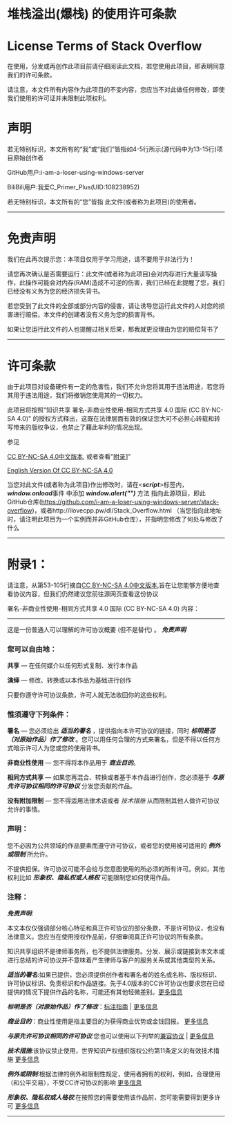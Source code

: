 # 堆栈溢出(爆栈) 的使用许可条款

# License Terms of Stack Overflow 

在使用，分发或再创作此项目前请仔细阅读此文档，若您使用此项目，即表明同意我们的许可条款。

请注意，本文件所有内容作为此项目的不变内容，您应当不对此做任何修改，即使我们使用的许可证并未限制此项权利。

# 声明

若无特别标识，本文所有的“我”或“我们”皆指如4-5行所示(源代码中为13-15行)项目原始创作者

GitHub用户:i-am-a-loser-using-windows-server

BiliBili用户:我爱C_Primer_Plus(UID:108238952)

若无特别标识，本文所有的“您”皆指 此文件(或者称为此项目)的使用者。

---

# 免责声明

我们在此再次提示您：本项目仅用于学习用途，请不要用于非法行为！

请您再次确认是否需要运行：此文件(或者称为此项目)会对内存进行大量读写操作，此操作可能会对内存(RAM)造成不可逆的伤害，我们已经在此提醒了您，我们已经没有义务为您的经济损失背书。

若您受到了此文件的全部或部分内容的侵害，请让诱导您运行此文件的人对您的损害进行赔偿，本文件的创建者没有义务为您的损害背书。

如果让您运行此文件的人也提醒过相关后果，那我就更没理由为您的赔偿背书了

---

# 许可条款

由于此项目对设备硬件有一定的危害性，我们不允许您将其用于违法用途，若您将其用于违法用途，我们将撤销您使用其的一切权力。

此项目将按照"知识共享 署名-非商业性使用-相同方式共享 4.0 国际 (CC BY-NC-SA 4.0)" 的授权方式释出，这既在法律层面有效的保证您大可不必担心转载和转写带来的版权争议，也禁止了藉此牟利的情况出现。

参见

[CC BY-NC-SA 4.0中文版本](https://creativecommons.org/licenses/by-nc-sa/4.0/deed.zh), 或者查看"[附录1](https://github.com/i-am-a-loser-using-windows-server/stack-overflow/blob/master/README.md#%E9%99%84%E5%BD%951)"

[English Version Of CC BY-NC-SA 4.0](https://creativecommons.org/licenses/by-nc-sa/4.0/deed.en) 

当您对此文件(或者称为此项目)作出修改时，请在<***script***>标签内，***window.onload***事件 中添加 ***window.alert("")*** 方法 指向此源项目，即此GitHub仓库(https://github.com/i-am-a-loser-using-windows-server/stack-overflow)，或者http://ilovecpp.pw/dl/Stack_Overflow.html （当您指向此地址时，请注明此项目为一个实例而并非GitHub仓库），并指明您修改了何处与修改了什么

---

# 附录1：

请注意，从第53-105行摘自[CC BY-NC-SA 4.0中文版本](https://creativecommons.org/licenses/by-nc-sa/4.0/deed.zh),旨在让您能够方便地查看协议内容，但我们仍然建议您前往源网页查看这份协议

署名-非商业性使用-相同方式共享 4.0 国际 (CC BY-NC-SA 4.0) 内容：

---

这是一份普通人可以理解的许可协议概要 (但不是替代) 。 ***免责声明***

### 您可以自由地：

**共享** — 在任何媒介以任何形式复制、发行本作品

**演绎** — 修改、转换或以本作品为基础进行创作

只要你遵守许可协议条款，许可人就无法收回你的这些权利。

### 惟须遵守下列条件：

**署名** — 您必须给出 ***适当的署名*** ，提供指向本许可协议的链接，同时 ***标明是否（对原始作品）作了修改*** 。您可以用任何合理的方式来署名，但是不得以任何方式暗示许可人为您或您的使用背书。

**非商业性使用** — 您不得将本作品用于 ***商业目的***。

**相同方式共享** — 如果您再混合、转换或者基于本作品进行创作，您必须基于 ***与原先许可协议相同的许可协议*** 分发您贡献的作品。

**没有附加限制** — 您不得适用法律术语或者 *技术措施* 从而限制其他人做许可协议允许的事情。

### 声明：

您不必因为公共领域的作品要素而遵守许可协议，或者您的使用被可适用的 ***例外或限制*** 所允许。

不提供担保。许可协议可能不会给与您意图使用的所必须的所有许可。例如，其他权利比如 ***形象权、隐私权或人格权*** 可能限制您如何使用作品。

### 注释：

***免责声明***:

本文本仅仅强调部分核心特征和真正许可协议的部分条款，不是许可协议，也没有法律意义。您应当在使用授权作品前，仔细审阅真正许可协议的所有条款。

知识共享组织不是律师事务所，也不提供法律服务。分发、展示或链接到本文本或进行总结的许可协议并不意味着产生律师与客户的服务关系或其他类型的关系。

***适当的署名***:如果已提供，您必须提供创作者和署名者的姓名或名称、版权标识、许可协议标识、免责标识和作品链接。先于4.0版本的CC许可协议也要求您在已经提供的情况下提供作品的名称，可能还有其他轻微差别。[更多信息](https://wiki.creativecommons.org/License_Versions#Detailed_attribution_comparison_chart)

***标明是否（对原始作品）作了修改***：[标注指南](https://wiki.creativecommons.org/Best_practices_for_attribution#This_is_a_good_attribution_for_material_you_modified_slightly)  |  [更多信息](https://wiki.creativecommons.org/License_Versions#Modifications_and_adaptations_must_be_marked_as_such)

***商业目的***：商业性使用是指主要目的为获得商业优势或金钱回报。  [更多信息](https://wiki.creativecommons.org/Frequently_Asked_Questions#Does_my_use_violate_the_NonCommercial_clause_of_the_licenses.3F)

***与原先许可协议相同的许可协议***:您也可以使用以下列举的[兼容协议](https://creativecommons.org/compatiblelicenses)  |  [更多信息](https://wiki.creativecommons.org/FAQ#If_I_derive_or_adapt_material_offered_under_a_Creative_Commons_license.2C_which_CC_license.28s.29_can_I_use.3F)

***技术措施***:该协议禁止使用，世界知识产权组织版权公约第11条定义的有效技术措施  [更多信息](https://wiki.creativecommons.org/License_Versions#Application_of_effective_technological_measures_by_users_of_CC-licensed_works_prohibited)

***例外或限制***:根据法律的例外和限制性规定，使用者拥有的权利，例如，合理使用（和公平交易），不受CC许可协议的影响  [更多信息](https://wiki.creativecommons.org/Frequently_Asked_Questions#Do_Creative_Commons_licenses_affect_exceptions_and_limitations_to_copyright.2C_such_as_fair_dealing_and_fair_use.3F)

***形象权、隐私权或人格权***:在按照您的需要使用该作品前，您可能需要得到更多许可  [更多信息](https://wiki.creativecommons.org/Considerations_for_licensors_and_licensees)

---
